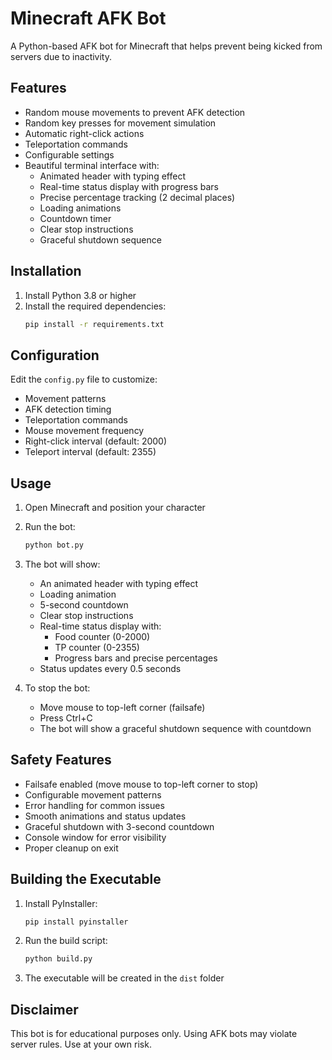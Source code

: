 # Minecraft AFK Bot

A Python-based AFK bot for Minecraft that helps prevent being kicked from servers due to inactivity.

## Features

- Random mouse movements to prevent AFK detection
- Random key presses for movement simulation
- Automatic right-click actions
- Teleportation commands
- Configurable settings
- Beautiful terminal interface with:
  - Animated header with typing effect
  - Real-time status display with progress bars
  - Precise percentage tracking (2 decimal places)
  - Loading animations
  - Countdown timer
  - Clear stop instructions
  - Graceful shutdown sequence

## Installation

1. Install Python 3.8 or higher
2. Install the required dependencies:
   ```bash
   pip install -r requirements.txt
   ```

## Configuration

Edit the `config.py` file to customize:
- Movement patterns
- AFK detection timing
- Teleportation commands
- Mouse movement frequency
- Right-click interval (default: 2000)
- Teleport interval (default: 2355)

## Usage

1. Open Minecraft and position your character
2. Run the bot:
   ```bash
   python bot.py
   ```
3. The bot will show:
   - An animated header with typing effect
   - Loading animation
   - 5-second countdown
   - Clear stop instructions
   - Real-time status display with:
     - Food counter (0-2000)
     - TP counter (0-2355)
     - Progress bars and precise percentages
   - Status updates every 0.5 seconds

4. To stop the bot:
   - Move mouse to top-left corner (failsafe)
   - Press Ctrl+C
   - The bot will show a graceful shutdown sequence with countdown

## Safety Features

- Failsafe enabled (move mouse to top-left corner to stop)
- Configurable movement patterns
- Error handling for common issues
- Smooth animations and status updates
- Graceful shutdown with 3-second countdown
- Console window for error visibility
- Proper cleanup on exit

## Building the Executable

1. Install PyInstaller:
   ```bash
   pip install pyinstaller
   ```

2. Run the build script:
   ```bash
   python build.py
   ```

3. The executable will be created in the `dist` folder

## Disclaimer

This bot is for educational purposes only. Using AFK bots may violate server rules. Use at your own risk. 
